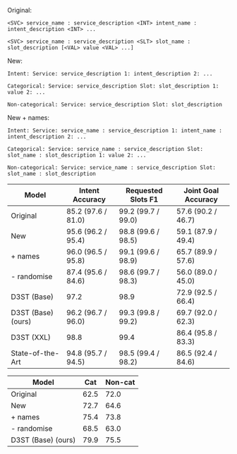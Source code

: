 Original:

`<SVC> service_name : service_description <INT> intent_name : intent_description <INT> ...`

`<SVC> service_name : service_description <SLT> slot_name : slot_description [<VAL> value <VAL> ...]`

New:

`Intent: Service: service_description 1: intent_description 2: ...`

`Categorical: Service: service_description Slot: slot_description 1: value 2: ...`

`Non-categorical: Service: service_description Slot: slot_description`

New + names:

`Intent: Service: service_name : service_description 1: intent_name : intent_description 2: ...`

`Categorical: Service: service_name : service_description Slot: slot_name : slot_description 1: value 2: ...`

`Non-categorical: Service: service_name : service_description Slot: slot_name : slot_description`

| Model              | Intent Accuracy    | Requested Slots F1 | Joint Goal Accuracy |
|--------------------|--------------------|--------------------|---------------------|
| Original           | 85.2 (97.6 / 81.0) | 99.2 (99.7 / 99.0) | 57.6 (90.2 / 46.7)  |
| New                | 95.6 (96.2 / 95.4) | 98.8 (99.6 / 98.5) | 59.1 (87.9 / 49.4)  |
| + names            | 96.0 (96.5 / 95.8) | 99.1 (99.6 / 98.9) | 65.7 (89.9 / 57.6)  |
| - randomise        | 87.4 (95.6 / 84.6) | 98.6 (99.7 / 98.3) | 56.0 (89.0 / 45.0)  |
| D3ST (Base)        | 97.2               | 98.9               | 72.9 (92.5 / 66.4)  |
| D3ST (Base) (ours) | 96.2 (96.7 / 96.0) | 99.3 (99.8 / 99.2) | 69.7 (92.0 / 62.3)  |
| D3ST (XXL)         | 98.8               | 99.4               | 86.4 (95.8 / 83.3)  |
| State-of-the-Art   | 94.8 (95.7 / 94.5) | 98.5 (99.4 / 98.2) | 86.5 (92.4 / 84.6)  |

| Model              | Cat  | Non-cat |
|--------------------|------|---------|
| Original           | 62.5 | 72.0    |
| New                | 72.7 | 64.6    |
| + names            | 75.4 | 73.8    |
| - randomise        | 68.5 | 63.0    |
| D3ST (Base) (ours) | 79.9 | 75.5    |